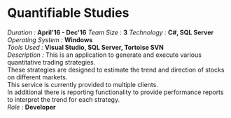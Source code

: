 # Quantifiable Studies 
*Duration :* **April'16 - Dec'16**
*Team Size :* **3**
*Technology :* **C#, SQL Server**  
*Operating System :* **Windows**   
*Tools Used :* **Visual Studio, SQL Server, Tortoise SVN**  
*Description :* This is an application to generate and execute various quantitative trading strategies.  
These strategies are designed to estimate the trend and direction of stocks on different markets.   
This service is currently provided to multiple clients.   
In additional there is reporting functionality to provide performance reports to interpret the trend for each strategy.   
*Role :* **Developer**  
